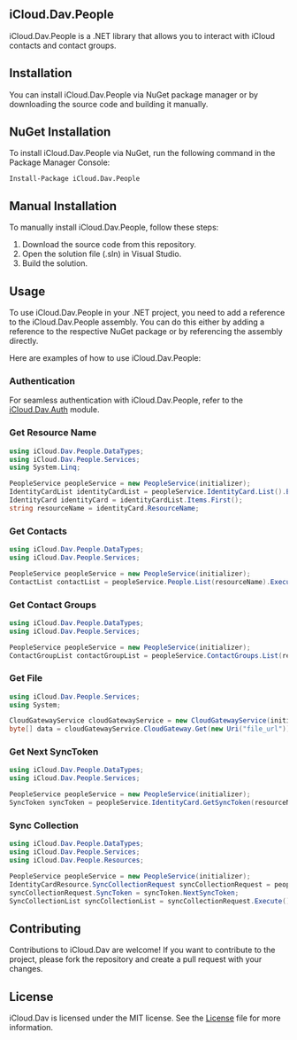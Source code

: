## iCloud.Dav.People
iCloud.Dav.People is a .NET library that allows you to interact with iCloud contacts and contact groups.

## Installation
You can install iCloud.Dav.People via NuGet package manager or by downloading the source code and building it manually.

## NuGet Installation
To install iCloud.Dav.People via NuGet, run the following command in the Package Manager Console:
```
Install-Package iCloud.Dav.People
```

## Manual Installation
To manually install iCloud.Dav.People, follow these steps:

1. Download the source code from this repository.
2. Open the solution file (.sln) in Visual Studio.
3. Build the solution.

## Usage
To use iCloud.Dav.People in your .NET project, you need to add a reference to the iCloud.Dav.People assembly. You can do this either by adding a reference to the respective NuGet package or by referencing the assembly directly.

Here are examples of how to use iCloud.Dav.People:

### Authentication
For seamless authentication with iCloud.Dav.People, refer to the [iCloud.Dav.Auth](../iCloud.Dav.Auth) module.

### Get Resource Name
```cs
using iCloud.Dav.People.DataTypes;
using iCloud.Dav.People.Services;
using System.Linq;

PeopleService peopleService = new PeopleService(initializer);
IdentityCardList identityCardList = peopleService.IdentityCard.List().Execute();
IdentityCard identityCard = identityCardList.Items.First();
string resourceName = identityCard.ResourceName;
```

### Get Contacts
```cs
using iCloud.Dav.People.DataTypes;
using iCloud.Dav.People.Services;

PeopleService peopleService = new PeopleService(initializer);
ContactList contactList = peopleService.People.List(resourceName).Execute();
```

### Get Contact Groups
```cs
using iCloud.Dav.People.DataTypes;
using iCloud.Dav.People.Services;

PeopleService peopleService = new PeopleService(initializer);
ContactGroupList contactGroupList = peopleService.ContactGroups.List(resourceName).Execute();
```

### Get File
```cs
using iCloud.Dav.People.Services;
using System;

CloudGatewayService cloudGatewayService = new CloudGatewayService(initializer);
byte[] data = cloudGatewayService.CloudGateway.Get(new Uri("file_url")).Execute();
```

### Get Next SyncToken
```cs
using iCloud.Dav.People.DataTypes;
using iCloud.Dav.People.Services;

PeopleService peopleService = new PeopleService(initializer);
SyncToken syncToken = peopleService.IdentityCard.GetSyncToken(resourceName).Execute();
```

### Sync Collection
```cs
using iCloud.Dav.People.DataTypes;
using iCloud.Dav.People.Services;
using iCloud.Dav.People.Resources;

PeopleService peopleService = new PeopleService(initializer);
IdentityCardResource.SyncCollectionRequest syncCollectionRequest = peopleService.IdentityCard.SyncCollection(resourceName);
syncCollectionRequest.SyncToken = syncToken.NextSyncToken;
SyncCollectionList syncCollectionList = syncCollectionRequest.Execute();
```

## Contributing
Contributions to iCloud.Dav are welcome! If you want to contribute to the project, please fork the repository and create a pull request with your changes.

## License
iCloud.Dav is licensed under the MIT license. See the [License](../License) file for more information.